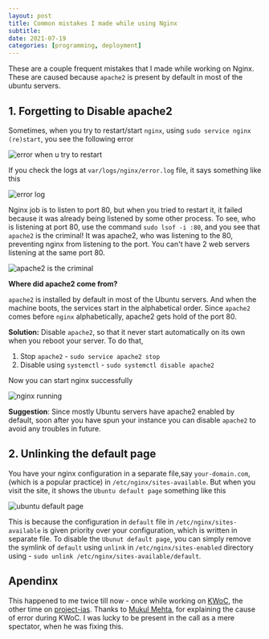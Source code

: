 ```yaml
---
layout: post
title: Common mistakes I made while using Nginx
subtitle: 
date: 2021-07-19
categories: [programming, deployment]
---
```


These are a couple frequent mistakes that I made while working on Nginx. These are caused because `apache2` is present by default in most of the ubuntu servers.

## 1. Forgetting to Disable apache2 

Sometimes, when you try to restart/start `nginx`, using `sudo service nginx (re)start`, you see the following error

![error when u try to restart](https://imgur.com/Aa88NvW.png)

If you check the logs at `var/logs/nginx/error.log` file, it says something like this

![error log](https://imgur.com/w5ua6cL.png)

Nginx job is to listen to port 80, but when you tried to restart it, it failed because it was already being listened by some other process.  To see, who is listening at port 80, use the command `sudo lsof -i :80`, and you see that `apache2` is the criminal! It was apache2, who was listening to the 80, preventing nginx from listening to the port. You can't have 2 web servers listening at the same port 80.

![apache2 is the criminal](https://imgur.com/7PvTFHl.png)

**Where did apache2 come from?**

`apache2` is installed by default in most of the Ubuntu servers. And when the machine boots, the services start in the alphabetical order. Since `apache2` comes before `nginx` alphabetically, apache2 gets hold of the port 80. 

**Solution:** Disable `apache2`, so that it never start automatically on its own when you reboot your server. To do that,

1. Stop `apache2` - `sudo service apache2 stop`
2. Disable using `systemctl` - `sudo systemctl disable apache2`

Now you can start nginx successfully

![nginx running](https://imgur.com/ANypnS9.png)

**Suggestion**: Since mostly Ubuntu servers have apache2 enabled by default, soon after you have spun your instance you can disable `apache2` to avoid any troubles in future.

## 2. Unlinking the default page

You have your nginx configuration in a separate file,say `your-domain.com`, (which is a popular practice) in `/etc/nginx/sites-available`. But when you visit the site, it shows the `Ubuntu default page` something like this

![ubuntu default page](https://imgur.com/c74tL09.png)

This is because the configuration in `default` file in `/etc/nginx/sites-available` is given priority over your configuration, which is written in separate file. To disable the `Ubunut default page`, you can simply remove the symlink of `default` using `unlink` in `/etc/nginx/sites-enabled` directory using - `sudo unlink /etc/nginx/sites-available/default`.

## Apendinx

This happened to me twice till now - once while working on [KWoC](https://kwoc.kossiitkgp.org/), the other time on [project-ias](https://projectias.neera.ai/). Thanks to [Mukul Mehta](https://mukul-mehta.in/), for explaining the cause of error during KWoC. I was lucky to be present in the call as a mere spectator, when he was fixing this.



